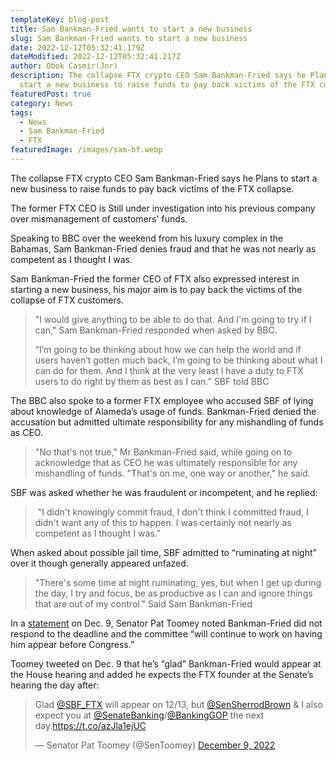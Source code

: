 ```yaml
---
templateKey: blog-post
title: Sam Bankman-Fried wants to start a new business
slug: Sam Bankman-Fried wants to start a new business
date: 2022-12-12T05:32:41.179Z
dateModified: 2022-12-12T05:32:41.217Z
author: Obok Casmir(Jnr)
description: The collapse FTX crypto CEO Sam Bankman-Fried says he Plans to
  start a new business to raise funds to pay back victims of the FTX collapse.
featuredPost: true
category: News
tags:
  - News
  - S﻿am Bankman-Fried
  - FTX
featuredImage: /images/sam-bf.webp
---
```

The collapse FTX crypto CEO Sam Bankman-Fried says he Plans to start a new business to raise funds to pay back victims of the FTX collapse.

T﻿he former FTX CEO is Still under investigation into his previous company over mismanagement of customers' funds.

S﻿peaking to BBC over the weekend from his luxury complex in the Bahamas, Sam Bankman-Fried denies fraud and that he was not nearly as competent as I thought I was.

Sam Bankman-Fried the former CEO of FTX also expressed interest in starting a new business, his major aim is to pay back the victims of the collapse of FTX customers.

> "I would give anything to be able to do that. And I'm going to try if I can," Sam Bankman-Fried responded when asked by BBC.
>
> “I’m going to be thinking about how we can help the world and if users haven’t gotten much back, I’m going to be thinking about what I can do for them. And I think at the very least I have a duty to FTX users to do right by them as best as I can.” SBF told BBC

The BBC also spoke to a former FTX employee who accused SBF of lying about knowledge of Alameda’s usage of funds. Bankman-Fried denied the accusation but admitted ultimate responsibility for any mishandling of funds as CEO.

> "No that's not true," Mr Bankman-Fried said, while going on to acknowledge that as CEO he was ultimately responsible for any mishandling of funds. "That's on me, one way or another," he said.

SBF was asked whether he was fraudulent or incompetent, and he replied: 

>  "I didn't knowingly commit fraud, I don't think I committed fraud, I didn't want any of this to happen. I was certainly not nearly as competent as I thought I was."

When asked about possible jail time, SBF admitted to “ruminating at night” over it though generally appeared unfazed.

> "There's some time at night ruminating, yes, but when I get up during the day, I try and focus, be as productive as I can and ignore things that are out of my control." Said Sam Bankman-Fried

In a [statement](https://www.banking.senate.gov/newsroom/majority/brown-toomey-update-sam-bankman-fried-testimony) on Dec. 9, Senator Pat Toomey noted Bankman-Fried did not respond to the deadline and the committee “will continue to work on having him appear before Congress.”

Toomey tweeted on Dec. 9 that he’s “glad” Bankman-Fried would appear at the House hearing and added he expects the FTX founder at the Senate’s hearing the day after:

<blockquote class="twitter-tweet"><p lang="en" dir="ltr">Glad <a href="https://twitter.com/SBF_FTX?ref_src=twsrc%5Etfw">@SBF_FTX</a> will appear on 12/13, but <a href="https://twitter.com/SenSherrodBrown?ref_src=twsrc%5Etfw">@SenSherrodBrown</a> &amp; I also expect you at <a href="https://twitter.com/SenateBanking?ref_src=twsrc%5Etfw">@SenateBanking</a>/<a href="https://twitter.com/BankingGOP?ref_src=twsrc%5Etfw">@BankingGOP</a> the next day.<a href="https://t.co/azJla1ejUC">https://t.co/azJla1ejUC</a></p>&mdash; Senator Pat Toomey (@SenToomey) <a href="https://twitter.com/SenToomey/status/1601231211640201216?ref_src=twsrc%5Etfw">December 9, 2022</a></blockquote> <script async src="https://platform.twitter.com/widgets.js" charset="utf-8"></script>